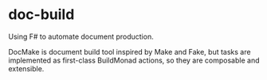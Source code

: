 # doc-build
Using F# to automate document production.

DocMake is document build tool inspired by Make and Fake, but tasks are implemented as
first-class BuildMonad actions, so they are composable and extensible.




